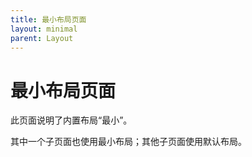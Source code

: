 ```yaml
---
title: 最小布局页面
layout: minimal
parent: Layout
---
```


# 最小布局页面

此页面说明了内置布局“最小”。

其中一个子页面也使用最小布局；其他子页面使用默认布局。
